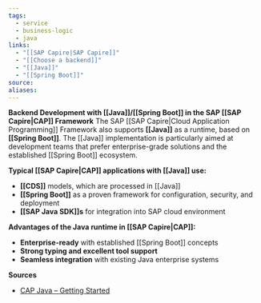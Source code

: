 ```yaml
---
tags:
  - service
  - business-logic
  - java
links:
  - "[[SAP Capire|SAP Capire]]"
  - "[[Choose a backend]]"
  - "[[Java]]"
  - "[[Spring Boot]]"
source:
aliases:
---
```

**Backend Development with [[Java]]/[[Spring Boot]] in the SAP [[SAP Capire|CAP]] Framework**
The SAP [[SAP Capire|Cloud Application Programming]] Framework also supports **[[Java]]** as a runtime, based on **[[Spring Boot]]**. The [[Java]] implementation is particularly aimed at development teams that prefer enterprise-grade solutions and the established [[Spring Boot]] ecosystem.

**Typical [[SAP Capire|CAP]] applications with [[Java]] use:**
- **[[CDS]]** models, which are processed in [[Java]]
- **[[Spring Boot]]** as a proven framework for configuration, security, and deployment
- **[[SAP Java SDK]]s** for integration into SAP cloud environment

**Advantages of the Java runtime in [[SAP Capire|CAP]]:**
- **Enterprise-ready** with established [[Spring Boot]] concepts
- **Strong typing and excellent tool support**
- **Seamless integration** with existing Java enterprise systems

**Sources**
- [CAP Java – Getting Started](https://cap.cloud.sap/docs/java/getting-started)